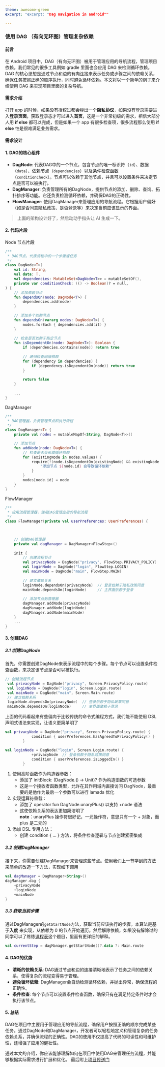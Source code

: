 ```yaml
---
theme: awesome-green
excerpt: "excerpt: "Dag navigation in android""

---
```

### 使用 DAG （有向无环图）管理复杂依赖

#### 前言
在 Android 项目中，DAG（有向无环图）被用于管理应用的导航流程，管理项目依赖。我们常见的很多工具例如 gradle 里面也会应用 DAG 来检测循环依赖。DAG 的核心思想是通过节点和边的有向连接来表示任务或步骤之间的依赖关系，确保任务按照正确的顺序执行，同时避免循环依赖。本文将以一个简单的例子来介绍使用 DAG 来实现项目里面的复杂导航。

#### 需求介绍
打开 app 的时候，如果没有授权过都会弹出一个**隐私协议**，如果没有登录需要进入**登录页面**，获取登录态才可以进入**首页**，这是一个非常初级的需求，相信大部分人用 **if else** 都可以完成，但是如果一个 app 有很多检查项，很多流程那么使用  **if else** 怕是很难满足业务需求。

#### 需求设计

#### 1. **DAG的核心组件**
- **DagNode**: 代表DAG中的一个节点，包含节点的唯一标识符（`id`）、数据（`data`）、依赖节点（`dependencies`）以及条件检查函数（`conditionCheck`）。节点可以依赖于其他节点，并且可以设置条件来决定节点是否可以被执行。
- **DagManager**: 负责管理所有的DagNode，提供节点的添加、删除、查询、拓扑排序等功能。它还负责检测循环依赖，并确保DAG的正确性。
- **FlowManager**: 使用DagManager来管理应用的导航流程。它根据用户偏好（如是否同意隐私政策、是否登录等）来决定当前应该显示的界面。
> 上面的架构设计好了，然后动动手指头让 AI 生成一下。

#### 2. 代码片段

Node 节点片段

```kt
/**
 * DAG节点，代表流程中的一个步骤或任务
 */
class DagNode<T>(
    val id: String,
    val data: T,
    val dependencies: MutableSet<DagNode<T>> = mutableSetOf(),
    private var conditionCheck: (() -> Boolean)? = null,
) {
    // 添加依赖节点
    fun dependsOn(node: DagNode<T>) {
        dependencies.add(node)
    }
    
    // 添加多个依赖节点
    fun dependsOn(vararg nodes: DagNode<T>) {
        nodes.forEach { dependencies.add(it) }
    }
    
    // 检查是否依赖于指定节点
    fun isDependentOn(node: DagNode<T>): Boolean {
        if (dependencies.contains(node)) return true
        
        // 递归检查间接依赖
        for (dependency in dependencies) {
            if (dependency.isDependentOn(node)) return true
        }
        
        return false
    }
    
    ...
}
```

DagManager

```kt
/**
 * DAG管理器，负责管理节点和执行流程
 */
class DagManager<T> {
    private val nodes = mutableMapOf<String, DagNode<T>>()

    // 添加节点
    fun addNode(node: DagNode<T>) {
        // 检查是否会形成循环依赖
        for (existingNode in nodes.values) {
            require(!(node.isDependentOn(existingNode) && existingNode.isDependentOn(node))) {
                "添加节点 ${node.id} 会导致循环依赖"
            }
        }
        nodes[node.id] = node
    }
}
```

FlowManager

```kt
/**
 * 应用流程管理器，使用DAG管理应用的导航流程
 */
class FlowManager(private val userPreferences: UserPreferences) {
    

    
    // 创建DAG管理器
    private val dagManager = DagManager<FlowStep>()
    
    init {
        // 创建流程节点
        val privacyNode = DagNode("privacy", FlowStep.PRIVACY_POLICY)
        val loginNode = DagNode("login", FlowStep.LOGIN)
        val mainNode = DagNode("main", FlowStep.MAIN)
        
        // 建立依赖关系
        loginNode.dependsOn(privacyNode)  // 登录依赖于隐私政策同意
        mainNode.dependsOn(loginNode)     // 主界面依赖于登录
        
        // 添加节点到管理器
        dagManager.addNode(privacyNode)
        dagManager.addNode(loginNode)
        dagManager.addNode(mainNode)
    }
    ...
}
```

#### 3. **创建DAG**

##### 3.1 创建DagNode
首先，你需要创建DagNode来表示流程中的每个步骤。每个节点可以设置条件检查函数，来决定该节点是否可以被执行。

```kotlin
// 创建流程节点
 val privacyNode = DagNode("privacy", Screen.PrivacyPolicy.route)
 val loginNode = DagNode("login", Screen.Login.route)
 val mainNode = DagNode("main", Screen.Main.route)
 // 建立依赖关系
 loginNode.dependsOn(privacyNode)  // 登录依赖于隐私政策同意
 mainNode.dependsOn(loginNode)     // 主界面依赖于登录       
```
上面的代码看起来有些偏向于比较传统的命令式编程方式，我们能不能使用 DSL 声明式语法来实现，让语义更简单明了

```kt
val privacyNode = DagNode("privacy", Screen.PrivacyPolicy.route) {
            condition { userPreferences.hasAgreedToPrivacyPolicy() }
        }

val loginNode = DagNode("login", Screen.Login.route) {
            +privacyNode  // 登录依赖于隐私政策同意
            condition { userPreferences.isLoggedIn() }
        }
```
1. 使用高阶函数作为构造器参数：
    -  添加了 initBlock: (DagNode<T>.() -> Unit)? 作为构造函数的可选参数
    - 这是一个接收者函数类型，允许在其作用域内直接访问 DagNode，最重要的是他作为最后一个参数可以进行 lamada 优化
2. 实现运算符重载：
    - 添加了 operator fun DagNode<T>.unaryPlus() 以支持 +node 语法
    - 这使依赖关系的表达更加简洁明了  
      **note**：unaryPlus 操作符很好记，一元操作符，意思只有一个 + 对象，而 plus 是二元的
3. 添加 DSL 专用方法：
    - 创建 condition { ... } 方法，将条件检查逻辑与节点创建紧密集成

##### 3.2 创建DagManager
接下来，你需要创建DagManager来管理这些节点。使用我们上一节学到的方法来简单的改造一下方法，实现如下调用

```kotlin
val dagManager = DagManager<String>()
dagManager.dag {
    +privacyNode
    +loginNode
    +mainNode
}
```

##### 3.3 获取当前步骤
通过DagManager的`getStartNode`方法，获取当前应该执行的步骤。本算法是基于**入度** 来实现，从依赖为 0 的节点开始遍历，然后解除依赖，如果没有解除过的同学可以了练练[课程表](https://leetcode.cn/problems/course-schedule/description/)这个题目，里面有更详细的解释。

```kotlin
val currentStep = dagManager.getStartNode()?.data ?: Main.route
```


#### 4. **DAG的优势**
- **清晰的依赖关系**: DAG通过节点和边的连接清晰地表示了任务之间的依赖关系，使得复杂的流程变得易于管理。
- **避免循环依赖**: DagManager会自动检测循环依赖，并抛出异常，确保流程的正确性。
- **条件检查**: 每个节点可以设置条件检查函数，确保只有在满足特定条件时才会执行该节点。

#### 5. **总结**
DAG在项目中主要用于管理应用的导航流程，确保用户按照正确的顺序完成某些任务。通过DagNode和DagManager，开发者可以轻松地定义和管理复杂的任务依赖关系，并确保流程的正确性。DAG的使用不仅提高了代码的可读性和可维护性，还增强了应用的健壮性。

通过本文的介绍，你应该能够理解如何在项目中使用DAG来管理任务流程，并能够根据实际需求进行扩展和优化。
最后附上[项目传送门](https://github.com/jelychow/DAG)
